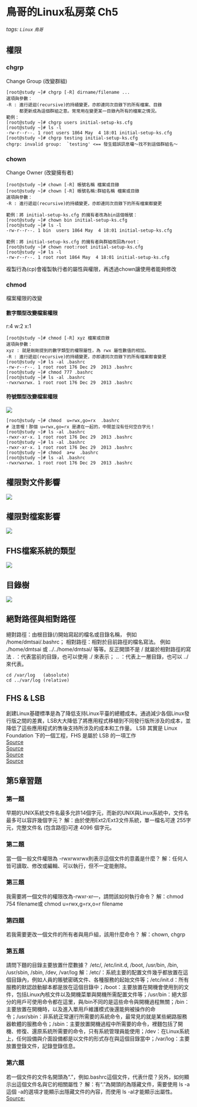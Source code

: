 # 鳥哥的Linux私房菜 Ch5
###### tags: `Linux` `鳥哥`

## 權限
### chgrp
Change Group (改變群組)
```
[root@study ~]# chgrp [-R] dirname/filename ...
選項與參數：
-R : 進行遞迴(recursive)的持續變更，亦即連同次目錄下的所有檔案、目錄
     都更新成為這個群組之意。常常用在變更某一目錄內所有的檔案之情況。
範例：
[root@study ~]# chgrp users initial-setup-ks.cfg
[root@study ~]# ls -l
-rw-r--r--. 1 root users 1864 May  4 18:01 initial-setup-ks.cfg
[root@study ~]# chgrp testing initial-setup-ks.cfg
chgrp: invalid group:  `testing' <== 發生錯誤訊息囉～找不到這個群組名～
```
### chown
Change Owner (改變擁有者)
```
[root@study ~]# chown [-R] 帳號名稱 檔案或目錄
[root@study ~]# chown [-R] 帳號名稱:群組名稱 檔案或目錄
選項與參數：
-R : 進行遞迴(recursive)的持續變更，亦即連同次目錄下的所有檔案都變更

範例：將 initial-setup-ks.cfg 的擁有者改為bin這個帳號：
[root@study ~]# chown bin initial-setup-ks.cfg
[root@study ~]# ls -l
-rw-r--r--. 1 bin  users 1864 May  4 18:01 initial-setup-ks.cfg

範例：將 initial-setup-ks.cfg 的擁有者與群組改回為root：
[root@study ~]# chown root:root initial-setup-ks.cfg
[root@study ~]# ls -l
-rw-r--r--. 1 root root 1864 May  4 18:01 initial-setup-ks.cfg
```
複製行為(cp)會複製執行者的屬性與權限，再透過chown讓使用者能夠修改
### chmod
檔案權限的改變
#### 數字類型改變檔案權限
r:4
w:2
x:1
```
[root@study ~]# chmod [-R] xyz 檔案或目錄
選項與參數：
xyz : 就是剛剛提到的數字類型的權限屬性，為 rwx 屬性數值的相加。
-R : 進行遞迴(recursive)的持續變更，亦即連同次目錄下的所有檔案都會變更
[root@study ~]# ls -al .bashrc
-rw-r--r--. 1 root root 176 Dec 29  2013 .bashrc
[root@study ~]# chmod 777 .bashrc
[root@study ~]# ls -al .bashrc
-rwxrwxrwx. 1 root root 176 Dec 29  2013 .bashrc
```
#### 符號類型改變檔案權限
![](https://i.imgur.com/vm23MFG.png)

```
[root@study ~]# chmod  u=rwx,go=rx  .bashrc
# 注意喔！那個 u=rwx,go=rx 是連在一起的，中間並沒有任何空白字元！
[root@study ~]# ls -al .bashrc
-rwxr-xr-x. 1 root root 176 Dec 29  2013 .bashrc
[root@study ~]# ls -al .bashrc
-rwxr-xr-x. 1 root root 176 Dec 29  2013 .bashrc
[root@study ~]# chmod  a+w  .bashrc
[root@study ~]# ls -al .bashrc
-rwxrwxrwx. 1 root root 176 Dec 29  2013 .bashrc
```

## 權限對文件影響
![](https://i.imgur.com/Q4whJd4.png)
## 權限對檔案影響
![](https://i.imgur.com/a2AIQm0.png)
## FHS檔案系統的類型
![](https://i.imgur.com/ZneTfjc.png)
## 目錄樹
![](https://i.imgur.com/cPJ2jtP.png)
## 絕對路徑與相對路徑
絕對路徑：由根目錄(/)開始寫起的檔名或目錄名稱， 例如 /home/dmtsai/.bashrc；
相對路徑：相對於目前路徑的檔名寫法。 例如 ./home/dmtsai 或 ../../home/dmtsai/ 等等。反正開頭不是 / 就屬於相對路徑的寫法
.  ：代表當前的目錄，也可以使用 ./ 來表示；
.. ：代表上一層目錄，也可以 ../ 來代表。
```
cd /var/log   (absolute)
cd ../var/log (relative)
```
## FHS & LSB
創建Linux基礎標準是為了降低支持Linux平臺的總體成本。通過減少各個Linux發行版之間的差異，LSB大大降低了將應用程式移植到不同發行版所涉及的成本，並降低了這些應用程式的售後支持所涉及的成本和工作量。
LSB 其實是 Linux Foundation 下的一個工程，FHS 是屬於 LSB 的一項工作  
[Source](http://linux.vbird.org/linux_basic/0210filepermission.php)  
[Source](https://refspecs.linuxfoundation.org/FHS_3.0/fhs-3.0.pdf)  
[Source](https://blog.csdn.net/sunqian666888/article/details/84555146)  
[Source](https://wiki.linuxfoundation.org/lsb/lsb-charter)  

## 第5章習題
### 第一題
早期的UNIX系統文件名最多允許14個字元，而新的UNIX與Linux系統中，文件名最多可以容許幾個字元？
解：由於使用Ext2/Ext3文件系統，單一檔名可達 255字元，完整文件名 (包含路徑)可達 4096 個字元。

### 第二題
當一個一般文件權限為 -rwxrwxrwx則表示這個文件的意義是什麼？
解：任何人皆可讀取、修改或編輯、可以執行，但不一定能刪除。

### 第三題
我需要將一個文件的權限改為-rwxr-xr—，請問該如何執行命令？
解：chmod 754 filename或 chmod u=rwx,g=rx,o=r filename

### 第四題
若我需要更改一個文件的所有者與用戶組，該用什麼命令？
解：chown, chgrp

### 第五題
請問下麵的目錄主要放置什麼數據？
/etc/, /etc/init.d, /boot, /usr/bin, /bin, /usr/sbin, /sbin, /dev, /var/log
解：/etc/：系統主要的配置文件幾乎都放置在這個目錄內，例如人員的賬號密碼文件、各種服務的起始文件等；/etc/init.d：所有服務的默認啟動腳本都是放在這個目錄中；/boot：主要放置在開機會使用到的文件，包括Linux內核文件以及開機菜單與開機所需配置文件等；/usr/bin：絕大部分的用戶可使用命令都在這里，與/bin不同的是這些命令與開機過程無關；/bin：主要放置在開機時，以及進入單用戶維護模式後還能夠被操作的命令；/usr/sbin：非系統正常運行所需要的系統命令，最常見的就是某些網路服務器軟體的服務命令；/sbin：主要放置開機過程中所需要的命令，裡麵包括了開機、修復、還原系統所需要的命令，只有系統管理員能使用；/dev：在Linux系統上，任何設備與介面設備都是以文件的形式存在與這個目錄當中；/var/log：主要放置登錄文件，記錄登錄信息。

### 第六題
若一個文件的文件名開頭為“.”，例如.bashrc這個文件，代表什麼？另外，如何顯示出這個文件名與它的相關屬性？
解：有“.”為開頭的為隱藏文件，需要使用 ls -a這個 -a的選項才能顯示出隱藏文件的內容，而使用 ls -al才能顯示出屬性。  
[Source:](https://blog.csdn.net/qq_41151659/article/details/94491657)

